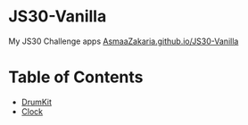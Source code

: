 # JS30-Vanilla
My JS30 Challenge apps [AsmaaZakaria.github.io/JS30-Vanilla](https://AsmaaZakaria.github.io/JS30-Vanilla)

# Table of Contents
- [DrumKit](./1-DrumKit)
- [Clock](./2-Clock)
